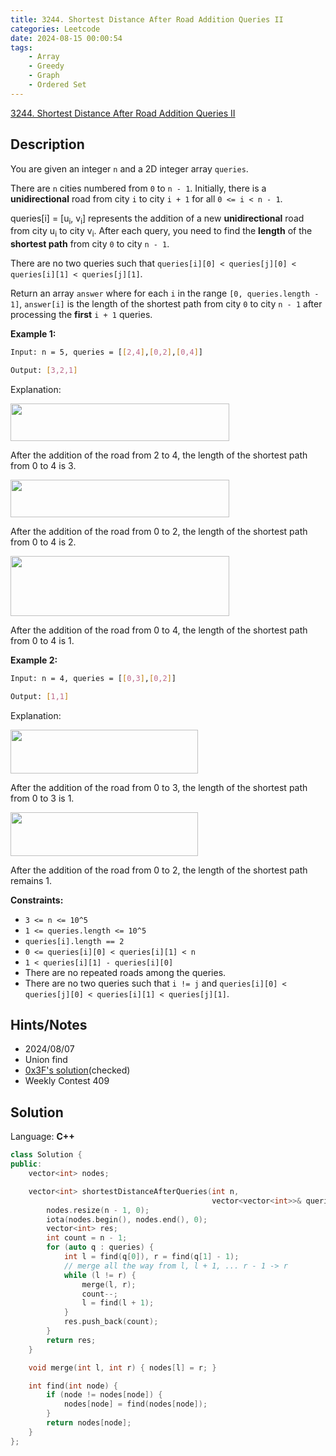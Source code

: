 ```yaml
---
title: 3244. Shortest Distance After Road Addition Queries II
categories: Leetcode
date: 2024-08-15 00:00:54
tags:
    - Array
    - Greedy
    - Graph
    - Ordered Set
---
```


[3244. Shortest Distance After Road Addition Queries II](https://leetcode.com/problems/shortest-distance-after-road-addition-queries-ii/description/)

## Description

You are given an integer `n` and a 2D integer array `queries`.

There are `n` cities numbered from `0` to `n - 1`. Initially, there is a **unidirectional**  road from city `i` to city `i + 1` for all `0 <= i < n - 1`.

queries[i] = [u<sub>i</sub>, v<sub>i</sub>] represents the addition of a new **unidirectional**  road from city u<sub>i</sub> to city v<sub>i</sub>. After each query, you need to find the **length**  of the **shortest path**  from city `0` to city `n - 1`.

There are no two queries such that `queries[i][0] < queries[j][0] < queries[i][1] < queries[j][1]`.

Return an array `answer` where for each `i` in the range `[0, queries.length - 1]`, `answer[i]` is the length of the shortest path from city `0` to city `n - 1` after processing the **first** `i + 1` queries.

**Example 1:**

```bash
Input: n = 5, queries = [[2,4],[0,2],[0,4]]

Output: [3,2,1]
```

Explanation:

<img alt="" src="https://assets.leetcode.com/uploads/2024/06/28/image8.jpg" style="width: 350px; height: 60px;">

After the addition of the road from 2 to 4, the length of the shortest path from 0 to 4 is 3.

<img alt="" src="https://assets.leetcode.com/uploads/2024/06/28/image9.jpg" style="width: 350px; height: 60px;">

After the addition of the road from 0 to 2, the length of the shortest path from 0 to 4 is 2.

<img alt="" src="https://assets.leetcode.com/uploads/2024/06/28/image10.jpg" style="width: 350px; height: 96px;">

After the addition of the road from 0 to 4, the length of the shortest path from 0 to 4 is 1.

**Example 2:**

```bash
Input: n = 4, queries = [[0,3],[0,2]]

Output: [1,1]
```

Explanation:

<img alt="" src="https://assets.leetcode.com/uploads/2024/06/28/image11.jpg" style="width: 300px; height: 70px;">

After the addition of the road from 0 to 3, the length of the shortest path from 0 to 3 is 1.

<img alt="" src="https://assets.leetcode.com/uploads/2024/06/28/image12.jpg" style="width: 300px; height: 70px;">

After the addition of the road from 0 to 2, the length of the shortest path remains 1.

**Constraints:**

- `3 <= n <= 10^5`
- `1 <= queries.length <= 10^5`
- `queries[i].length == 2`
- `0 <= queries[i][0] < queries[i][1] < n`
- `1 < queries[i][1] - queries[i][0]`
- There are no repeated roads among the queries.
- There are no two queries such that `i != j` and `queries[i][0] < queries[j][0] < queries[i][1] < queries[j][1]`.

## Hints/Notes

- 2024/08/07
- Union find
- [0x3F's solution](https://leetcode.cn/problems/shortest-distance-after-road-addition-queries-ii/solutions/2868558/qu-jian-bing-cha-ji-pythonjavacgo-by-end-a9k7/)(checked)
- Weekly Contest 409

## Solution

Language: **C++**

```C++
class Solution {
public:
    vector<int> nodes;

    vector<int> shortestDistanceAfterQueries(int n,
                                             vector<vector<int>>& queries) {
        nodes.resize(n - 1, 0);
        iota(nodes.begin(), nodes.end(), 0);
        vector<int> res;
        int count = n - 1;
        for (auto q : queries) {
            int l = find(q[0]), r = find(q[1] - 1);
            // merge all the way from l, l + 1, ... r - 1 -> r
            while (l != r) {
                merge(l, r);
                count--;
                l = find(l + 1);
            }
            res.push_back(count);
        }
        return res;
    }

    void merge(int l, int r) { nodes[l] = r; }

    int find(int node) {
        if (node != nodes[node]) {
            nodes[node] = find(nodes[node]);
        }
        return nodes[node];
    }
};
```
